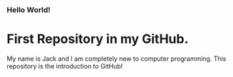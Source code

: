 ### Hello World!

# First Repository in my GitHub.

My name is Jack and I am completely new to computer programming. This repository is the introduction to GitHub!
